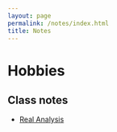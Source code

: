 ```yaml
---
layout: page
permalink: /notes/index.html
title: Notes
---
```


# Hobbies

## Class notes

- [Real Analysis](https/zyewang33.github.io/file/note/probablity_theory.pdf) 





